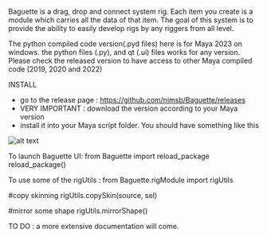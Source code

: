 Baguette is a drag, drop and connect system rig. Each item you create is a module which carries all the data of that item.
The goal of this system is to provide the ability to easily develop rigs by any riggers from all level. 

The python compiled code version(.pyd files) here is for Maya 2023 on windows. the python files (.py),  and qt (.ui) files works for any version. 
Please check the released version to have access to other Maya compiled code (2019, 2020 and 2022)

INSTALL
- go to the release page : https://github.com/nimsb/Baguette/releases
- VERY IMPORTANT : download the version according to your Maya version 
- install it into your Maya script folder. You should have something like this

![alt text](https://i.ibb.co/MCzKpx1/image.png)

To launch Baguette UI:
from Baguette import reload_package
reload_package()

To use some of the rigUtils : 
from Baguette.rigModule import rigUtils

#copy skinning
rigUtils.copySkin(source, sel)

#mirror some shape
rigUtils.mirrorShape()

TO DO : a more extensive documentation will come.

